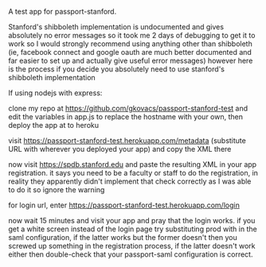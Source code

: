 A test app for passport-stanford.

Stanford's shibboleth implementation is undocumented and gives absolutely no error messages so it took me 2 days of debugging to get it to work so I would strongly recommend using anything other than shibboleth (ie, facebook connect and google oauth are much better documented and far easier to set up and actually give useful error messages) however here is the process if you decide you absolutely need to use stanford's shibboleth implementation

If using nodejs with express:

clone my repo at https://github.com/gkovacs/passport-stanford-test and edit the variables in app.js to replace the hostname with your own, then deploy the app at  to heroku

visit https://passport-stanford-test.herokuapp.com/metadata (substitute URL with wherever you deployed your app) and copy the XML there

now visit https://spdb.stanford.edu and paste the resulting XML in your app registration. it says you need to be a faculty or staff to do the registration, in reality they apparently didn't implement that check correctly as I was able to do it so ignore the warning

for login url, enter https://passport-stanford-test.herokuapp.com/login

now wait 15 minutes and visit your app and pray that the login works. if you get a white screen instead of the login page try substituting prod with  in the saml configuration, if the latter works but the former doesn't then you screwed up something in the registration process, if the latter doesn't work either then double-check that your passport-saml configuration is correct.

